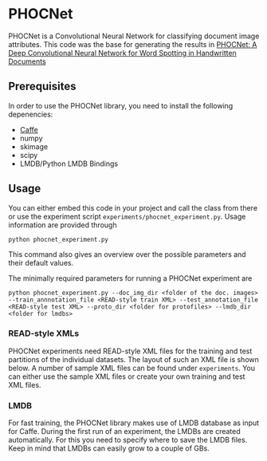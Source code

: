# PHOCNet

PHOCNet is a Convolutional Neural Network for classifying document image attributes. This code was the base for generating the results in [PHOCNet: A Deep Convolutional Neural Network for Word Spotting in Handwritten Documents](https://arxiv.org/abs/1604.00187)

## Prerequisites
In order to use the PHOCNet library, you need to install the following depenencies:
- [Caffe](https://github.com/BVLC/caffe)
- numpy
- skimage
- scipy
- LMDB/Python LMDB Bindings

## Usage
You can either embed this code in your project and call the class from there or use the experiment script `experiments/phocnet_experiment.py`.
Usage information are provided through
```
python phocnet_experiment.py
```
This command also gives an overview over the possible parameters and their default values.

The minimally required parameters for running a PHOCNet experiment are
```
python phocnet_experiment.py --doc_img_dir <folder of the doc. images> --train_annnotation_file <READ-style train XML> --test_annotation_file <READ-style test XML> --proto_dir <folder for protofiles> --lmdb_dir <folder for lmdbs>
```

### READ-style XMLs
PHOCNet experiments need READ-style XML files for the training and test partitions of the individual datasets. The layout of such an XML file is shown below.
    <?xml version="1.0" encoding="utf-8" ?>
    <wordLocations dataset="my_dataset">
        <spot word="convolutional" image="doc_image1" x="123" y="55" w="123" h="50" />
        <spot word="neural" image="doc_image1" x="553" y="97" w="100" h="59" />
        <spot word="networks" image="doc_image2" x="94" y="1197" w="244" h="62" />
        <!-- The rest of the words in the dataset -->
    </wordLocations>
A number of sample XML files can be found under `experiments`. You can either use the sample XML files or create your own training and test XML files.

### LMDB
For fast training, the PHOCNet library makes use of LMDB database as input for Caffe. During the first run of an experiment, the LMDBs are created automatically. For this you need to specify where to save the LMDB files. Keep in mind that LMDBs can easily grow to a couple of GBs.


